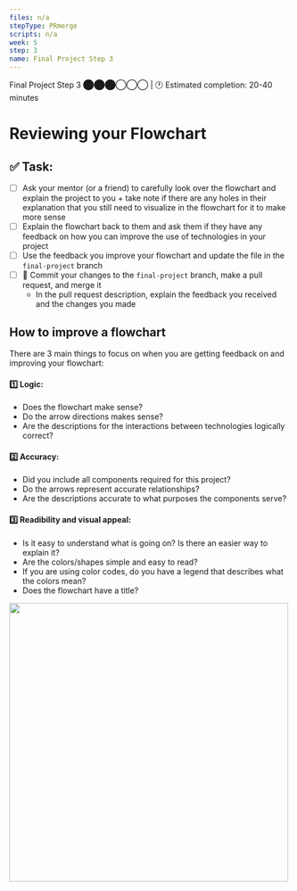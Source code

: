 ```yaml
---
files: n/a
stepType: PRmerge
scripts: n/a
week: 5
step: 3
name: Final Project Step 3
---
```

Final Project Step 3 ⬤⬤⬤◯◯◯ | 🕐 Estimated completion: 20-40 minutes

# Reviewing your Flowchart

## ✅  Task:

- [ ] Ask your mentor (or a friend) to carefully look over the flowchart and explain the project to you + take note if there are any holes in their explanation that you still need to visualize in the flowchart for it to make more sense
- [ ] Explain the flowchart back to them and ask them if they have any feedback on how you can improve the use of technologies in your project
- [ ] Use the feedback you improve your flowchart and update the file in the `final-project` branch
- [ ] 🚀 Commit your changes to the `final-project` branch, make a pull request, and merge it
  - In the pull request description, explain the feedback you received and the changes you made

## How to improve a flowchart
There are 3 main things to focus on when you are getting feedback on and improving your flowchart:

#### :one: Logic:
  - Does the flowchart make sense?
  - Do the arrow directions makes sense?
  - Are the descriptions for the interactions between technologies logically correct?
#### :two: Accuracy: 
  - Did you include all components required for this project?
  - Do the arrows represent accurate relationships?
  - Are the descriptions accurate to what purposes the components serve?
#### :three: Readibility and visual appeal:
  - Is it easy to understand what is going on? Is there an easier way to explain it?
  - Are the colors/shapes simple and easy to read?
  - If you are using color codes, do you have a legend that describes what the colors mean?
  - Does the flowchart have a title?

<img src="https://github.com/natalieh235/songrecproject/raw/master/tutorial/images/flowchart.png" width=500/>
